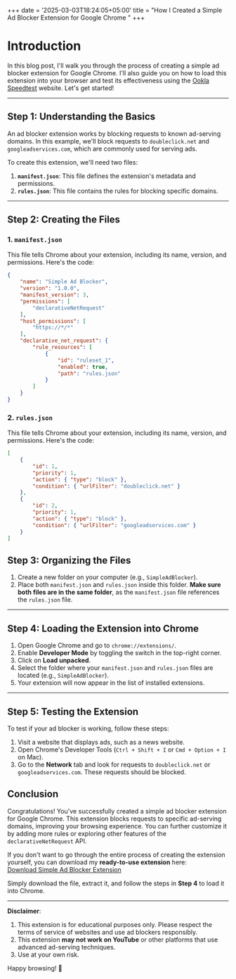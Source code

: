+++
date = '2025-03-03T18:24:05+05:00'
title = "How I Created a Simple Ad Blocker Extension for Google Chrome "
+++


# Introduction

In this blog post, I'll walk you through the process of creating a simple ad blocker extension for Google Chrome. I'll also guide you on how to load this extension into your browser and test its effectiveness using the [Ookla Speedtest](https://www.speedtest.net/) website. Let's get started!

---

## Step 1: Understanding the Basics

An ad blocker extension works by blocking requests to known ad-serving domains. In this example, we'll block requests to `doubleclick.net` and `googleadservices.com`, which are commonly used for serving ads.

To create this extension, we'll need two files:
1. **`manifest.json`**: This file defines the extension's metadata and permissions.
2. **`rules.json`**: This file contains the rules for blocking specific domains.

---

## Step 2: Creating the Files

### 1. `manifest.json`
This file tells Chrome about your extension, including its name, version, and permissions. Here's the code:

```json
{
    "name": "Simple Ad Blocker",
    "version": "1.0.0",
    "manifest_version": 3,
    "permissions": [
        "declarativeNetRequest"
    ],
    "host_permissions": [
        "https://*/*"
    ],
    "declarative_net_request": {
        "rule_resources": [
            {
                "id": "ruleset_1",
                "enabled": true,
                "path": "rules.json"
            }
        ]
    }
}

```

### 2. `rules.json`
This file tells Chrome about your extension, including its name, version, and permissions. Here's the code:

```json
[
    {
        "id": 1,
        "priority": 1,
        "action": { "type": "block" },
        "condition": { "urlFilter": "doubleclick.net" }
    },
    {
        "id": 2,
        "priority": 1,
        "action": { "type": "block" },
        "condition": { "urlFilter": "googleadservices.com" }
    }
]


```

## Step 3: Organizing the Files

1. Create a new folder on your computer (e.g., `SimpleAdBlocker`).
2. Place both `manifest.json` and `rules.json` inside this folder. **Make sure both files are in the same folder**, as the `manifest.json` file references the `rules.json` file.

---

## Step 4: Loading the Extension into Chrome

1. Open Google Chrome and go to `chrome://extensions/`.
2. Enable **Developer Mode** by toggling the switch in the top-right corner.
3. Click on **Load unpacked**.
4. Select the folder where your `manifest.json` and `rules.json` files are located (e.g., `SimpleAdBlocker`).
5. Your extension will now appear in the list of installed extensions.

---

## Step 5: Testing the Extension

To test if your ad blocker is working, follow these steps:

1. Visit a website that displays ads, such as a news website.
2. Open Chrome's Developer Tools (`Ctrl + Shift + I` or `Cmd + Option + I` on Mac).
3. Go to the **Network** tab and look for requests to `doubleclick.net` or `googleadservices.com`. These requests should be blocked.

## Conclusion

Congratulations! You've successfully created a simple ad blocker extension for Google Chrome. This extension blocks requests to specific ad-serving domains, improving your browsing experience. You can further customize it by adding more rules or exploring other features of the `declarativeNetRequest` API.

If you don't want to go through the entire process of creating the extension yourself, you can download my **ready-to-use extension** here:  
[Download Simple Ad Blocker Extension](https://drive.google.com/drive/folders/1t8ZLQetSMlnIHEz-FaeOO39gVMohvm7v?usp=drive_link)

Simply download the file, extract it, and follow the steps in **Step 4** to load it into Chrome.

---

**Disclaimer**:  
1. This extension is for educational purposes only. Please respect the terms of service of websites and use ad blockers responsibly.  
2. This extension **may not work on YouTube** or other platforms that use advanced ad-serving techniques.  
3. Use at your own risk.  

Happy browsing! 🚀

